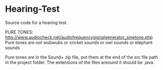 # Hearing-Test
Source code for a hearing test.

PURE TONES: http://www.audiocheck.net/audiofrequencysignalgenerator_sinetone.php
Pure tones are not wubwubs or cricket sounds or owl sounds or elephant sounds

Pure tones are in the Sound+ zip file, put them at the end of the src file path in the project folder. The extensions of the files areound it should be .java.

